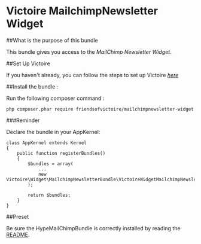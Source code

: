 Victoire MailchimpNewsletter Widget
============

##What is the purpose of this bundle

This bundle gives you access to the *MailChimp Newsletter Widget*.

##Set Up Victoire

If you haven't already, you can follow the steps to set up Victoire *[here](https://github.com/Victoire/victoire/blob/master/setup.md)*

##Install the bundle :

Run the following composer command :

    php composer.phar require friendsofvictoire/mailchimpnewsletter-widget

###Reminder

Declare the bundle in your AppKernel:

    class AppKernel extends Kernel
    {
        public function registerBundles()
        {
            $bundles = array(
                ...
                new Victoire\Widget\MailchimpNewsletterBundle\VictoireWidgetMailchimpNewsletterBundle(),
            );

            return $bundles;
        }
    }

##Preset

Be sure the HypeMailChimpBundle is correctly installed by reading the [README](https://github.com/AhmedSamy/HypeMailChimpBundle).
